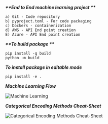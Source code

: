 **_**End to End machine learning project **_**
    
    a) Git - Code repository
    b) pyproject.toml - For code packaging
    c) Dockers - containerization 
    d) AWS - API End point creation
    E) Azure - API End point creation 

**_**To build package **_**

    pip install -q build
    python -m build

_**To install package in editable mode**_

    pip install -e .


_**Machine Learning Flow**_


![Machine Learning](https://github.com/Mastaiah/E2E-ML-Project/assets/49465317/fb5a5d31-399e-43f0-a5ea-6be257ca4642)


_**Categorical Encoding Methods Cheat-Sheet**_

![Categorical Encoding Methods Cheat-Sheet](https://github.com/Mastaiah/E2E-ML-Project/assets/49465317/4d979f3f-9c29-44b7-aacf-35e83ed867e8)

